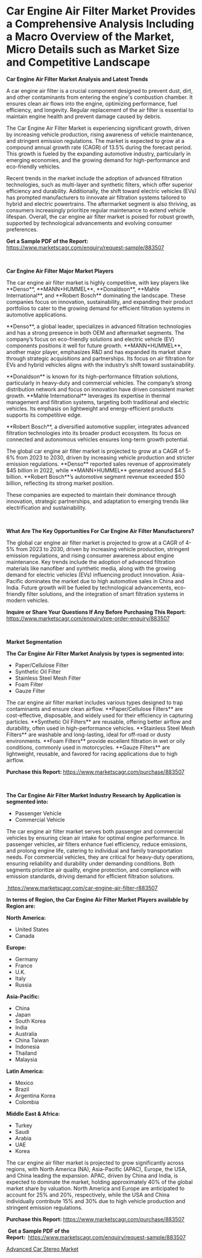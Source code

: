 <p><h1>Car Engine Air Filter Market Provides a Comprehensive Analysis Including a Macro Overview of the Market, Micro Details such as Market Size and Competitive Landscape</h1></p><p><strong>Car Engine Air Filter Market Analysis and Latest Trends</strong></p>
<p><p>A car engine air filter is a crucial component designed to prevent dust, dirt, and other contaminants from entering the engine's combustion chamber. It ensures clean air flows into the engine, optimizing performance, fuel efficiency, and longevity. Regular replacement of the air filter is essential to maintain engine health and prevent damage caused by debris.</p><p>The Car Engine Air Filter Market is experiencing significant growth, driven by increasing vehicle production, rising awareness of vehicle maintenance, and stringent emission regulations. The market is expected to grow at a compound annual growth rate (CAGR) of 13.5% during the forecast period. This growth is fueled by the expanding automotive industry, particularly in emerging economies, and the growing demand for high-performance and eco-friendly vehicles.</p><p>Recent trends in the market include the adoption of advanced filtration technologies, such as multi-layer and synthetic filters, which offer superior efficiency and durability. Additionally, the shift toward electric vehicles (EVs) has prompted manufacturers to innovate air filtration systems tailored to hybrid and electric powertrains. The aftermarket segment is also thriving, as consumers increasingly prioritize regular maintenance to extend vehicle lifespan. Overall, the car engine air filter market is poised for robust growth, supported by technological advancements and evolving consumer preferences.</p></p>
<p><strong>Get a Sample PDF of the Report:&nbsp;</strong> <a href="https://www.marketscagr.com/enquiry/request-sample/883507?utm_campaign=1998&utm_medium=2&utm_source=Github&utm_content=ia&utm_term=22012025&utm_id=car-engine-air-filter">https://www.marketscagr.com/enquiry/request-sample/883507</a></p>
<p>&nbsp;</p>
<p><strong>Car Engine Air Filter Major Market Players</strong></p>
<p><p>The car engine air filter market is highly competitive, with key players like **Denso**, **MANN+HUMMEL**, **Donaldson**, **Mahle International**, and **Robert Bosch** dominating the landscape. These companies focus on innovation, sustainability, and expanding their product portfolios to cater to the growing demand for efficient filtration systems in automotive applications.</p><p>**Denso**, a global leader, specializes in advanced filtration technologies and has a strong presence in both OEM and aftermarket segments. The company’s focus on eco-friendly solutions and electric vehicle (EV) components positions it well for future growth. **MANN+HUMMEL**, another major player, emphasizes R&D and has expanded its market share through strategic acquisitions and partnerships. Its focus on air filtration for EVs and hybrid vehicles aligns with the industry’s shift toward sustainability.</p><p>**Donaldson** is known for its high-performance filtration solutions, particularly in heavy-duty and commercial vehicles. The company’s strong distribution network and focus on innovation have driven consistent market growth. **Mahle International** leverages its expertise in thermal management and filtration systems, targeting both traditional and electric vehicles. Its emphasis on lightweight and energy-efficient products supports its competitive edge.</p><p>**Robert Bosch**, a diversified automotive supplier, integrates advanced filtration technologies into its broader product ecosystem. Its focus on connected and autonomous vehicles ensures long-term growth potential.</p><p>The global car engine air filter market is projected to grow at a CAGR of 5-6% from 2023 to 2030, driven by increasing vehicle production and stricter emission regulations. **Denso** reported sales revenue of approximately $45 billion in 2022, while **MANN+HUMMEL** generated around $4.5 billion. **Robert Bosch**’s automotive segment revenue exceeded $50 billion, reflecting its strong market position.</p><p>These companies are expected to maintain their dominance through innovation, strategic partnerships, and adaptation to emerging trends like electrification and sustainability.</p></p>
<p>&nbsp;</p>
<p><strong>What Are The Key Opportunities For Car Engine Air Filter Manufacturers?</strong></p>
<p><p>The global car engine air filter market is projected to grow at a CAGR of 4-5% from 2023 to 2030, driven by increasing vehicle production, stringent emission regulations, and rising consumer awareness about engine maintenance. Key trends include the adoption of advanced filtration materials like nanofiber and synthetic media, along with the growing demand for electric vehicles (EVs) influencing product innovation. Asia-Pacific dominates the market due to high automotive sales in China and India. Future growth will be fueled by technological advancements, eco-friendly filter solutions, and the integration of smart filtration systems in modern vehicles.</p></p>
<p><strong>Inquire or Share Your Questions If Any Before Purchasing This Report:</strong> <a href="https://www.marketscagr.com/enquiry/pre-order-enquiry/883507?utm_campaign=1998&utm_medium=2&utm_source=Github&utm_content=ia&utm_term=22012025&utm_id=car-engine-air-filter">https://www.marketscagr.com/enquiry/pre-order-enquiry/883507</a></p>
<p>&nbsp;</p>
<p><strong>Market Segmentation</strong></p>
<p><strong>The Car Engine Air Filter Market Analysis by types is segmented into:</strong></p>
<p><ul><li>Paper/Cellulose Filter</li><li>Synthetic Oil Filter</li><li>Stainless Steel Mesh Filter</li><li>Foam Filter</li><li>Gauze Filter</li></ul></p>
<p><p>The car engine air filter market includes various types designed to trap contaminants and ensure clean airflow. **Paper/Cellulose Filters** are cost-effective, disposable, and widely used for their efficiency in capturing particles. **Synthetic Oil Filters** are reusable, offering better airflow and durability, often used in high-performance vehicles. **Stainless Steel Mesh Filters** are washable and long-lasting, ideal for off-road or dusty environments. **Foam Filters** provide excellent filtration in wet or oily conditions, commonly used in motorcycles. **Gauze Filters** are lightweight, reusable, and favored for racing applications due to high airflow.</p></p>
<p><strong>Purchase this Report:&nbsp;</strong><a href="https://www.marketscagr.com/purchase/883507?utm_campaign=1998&utm_medium=2&utm_source=Github&utm_content=ia&utm_term=22012025&utm_id=car-engine-air-filter">https://www.marketscagr.com/purchase/883507</a></p>
<p>&nbsp;</p>
<p><strong>The Car Engine Air Filter Market Industry Research by Application is segmented into:</strong></p>
<p><ul><li>Passenger Vehicle</li><li>Commercial Vehicle</li></ul></p>
<p><p>The car engine air filter market serves both passenger and commercial vehicles by ensuring clean air intake for optimal engine performance. In passenger vehicles, air filters enhance fuel efficiency, reduce emissions, and prolong engine life, catering to individual and family transportation needs. For commercial vehicles, they are critical for heavy-duty operations, ensuring reliability and durability under demanding conditions. Both segments prioritize air quality, engine protection, and compliance with emission standards, driving demand for efficient filtration solutions.</p></p>
<p><a href="https://www.marketscagr.com/car-engine-air-filter-r883507?utm_campaign=1998&utm_medium=2&utm_source=Github&utm_content=ia&utm_term=22012025&utm_id=car-engine-air-filter">&nbsp;https://www.marketscagr.com/car-engine-air-filter-r883507</a></p>
<p><strong>In terms of Region, the Car Engine Air Filter Market Players available by Region are:</strong></p>
<p>
    <p> <strong> North America: </strong>
        <ul>
            <li>United States</li>
            <li>Canada</li>
        </ul>
        </p> 
    <p> <strong> Europe: </strong>
        <ul>
            <li>Germany</li>
            <li>France</li>
            <li>U.K.</li>
            <li>Italy</li>
            <li>Russia</li>
        </ul>
        </p> 
    <p> <strong> Asia-Pacific: </strong>
        <ul>
            <li>China</li>
            <li>Japan</li>
            <li>South Korea</li>
            <li>India</li>
            <li>Australia</li>
            <li>China Taiwan</li>
            <li>Indonesia</li>
            <li>Thailand</li>
            <li>Malaysia</li>
        </ul>
        </p> 
    <p> <strong> Latin America: </strong>
        <ul>
            <li>Mexico</li>
            <li>Brazil</li>
            <li>Argentina Korea</li>
            <li>Colombia</li>
        </ul>
        </p> 
    <p> <strong> Middle East & Africa: </strong>
        <ul>
            <li>Turkey</li>
            <li>Saudi</li>
            <li>Arabia</li>
            <li>UAE</li>
            <li>Korea</li>
        </ul>
    </p>
    </p>
<p><p>The car engine air filter market is projected to grow significantly across regions, with North America (NA), Asia-Pacific (APAC), Europe, the USA, and China leading the expansion. APAC, driven by China and India, is expected to dominate the market, holding approximately 40% of the global market share by valuation. North America and Europe are anticipated to account for 25% and 20%, respectively, while the USA and China individually contribute 15% and 30% due to high vehicle production and stringent emission regulations.</p></p>
<p><strong>Purchase this Report: </strong><a href="https://www.marketscagr.com/purchase/883507?utm_campaign=1998&utm_medium=2&utm_source=Github&utm_content=ia&utm_term=22012025&utm_id=car-engine-air-filter">https://www.marketscagr.com/purchase/883507</a></p>
<p>&nbsp;<strong>Get a Sample PDF of the Report:&nbsp;&nbsp;</strong><a href="https://www.marketscagr.com/enquiry/request-sample/883507?utm_campaign=1998&utm_medium=2&utm_source=Github&utm_content=ia&utm_term=22012025&utm_id=car-engine-air-filter">https://www.marketscagr.com/enquiry/request-sample/883507</a></p>
<p><strong></strong></p>
<p><p><a href="https://github.com/dringals/Market-Research-Report-List-6/blob/main/advanced-car-stereo-market.md?utm_campaign=1998&utm_medium=2&utm_source=Github&utm_content=ia&utm_term=22012025&utm_id=car-engine-air-filter">Advanced Car Stereo Market</a></p></p>